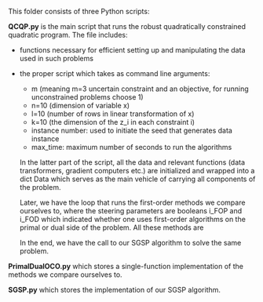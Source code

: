 This folder consists of three Python scripts:

**QCQP.py** is the main script that runs the robust quadratically constrained quadratic program. The file includes:
- functions necessary for efficient setting up and manipulating the data used in such problems
- the proper script which takes as command line arguments:
  - m (meaning m=3 uncertain constraint and an objective, for running unconstrained problems choose 1)
  - n=10 (dimension of variable x)
  - l=10 (number of rows in linear transformation of x)
  - k=10 (the dimension of the z_i in each constraint i)
  - instance number: used to initiate the seed that generates data instance
  - max_time: maximum number of seconds to run the algorithms


  In the latter part of the script, all the data and relevant functions (data transformers, gradient computers etc.) are initialized and wrapped into a dict Data which serves as the main vehicle of carrying all components of the problem.
  
  Later, we have the loop that runs the first-order methods we compare ourselves to, where the steering parameters are booleans i_FOP and i_FOD which indicated whether one uses first-order algorithms on the primal or dual side of the problem. All these methods are 

  In the end, we have the call to our SGSP algorithm to solve the same problem.

**PrimalDualOCO.py** which stores a single-function implementation of the methods we compare ourselves to.

**SGSP.py** which stores the implementation of our SGSP algorithm.
